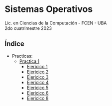 # Sistemas Operativos

Lic. en Ciencias de la Computación - FCEN - UBA\
2do cuatrimestre 2023

## Índice
- Practicas:
    - [Practica 1](practicas/practica_1/practica1.pdf)
        - [Ejericico 1](practicas/practica_1/Ej_01.txt)
        - [Ejericico 2](practicas/practica_1/Ej_02.txt)
        - [Ejericico 3](practicas/practica_1/Ej_03.txt)
        - [Ejericico 4](practicas/practica_1/Ej_04.txt)
        - [Ejericico 5](practicas/practica_1/Ej_05.c)
        - [Ejericico 6](practicas/practica_1/Ej_06.c)
        - [Ejericico 8](practicas/practica_1/Ej_08.txt)